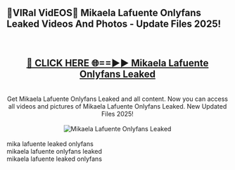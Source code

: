<h2>🔴VIRal VidEOS🔴 Mikaela Lafuente Onlyfans Leaked Videos And Photos - Update Files 2025!</h2>
<br>
<div align="center">
<h2><a href="https://virallinks.top/odZfE0" rel="nofollow">🔴 CLICK HERE 🌐==►► Mikaela Lafuente Onlyfans Leaked</a></h2>
<br>
Get Mikaela Lafuente Onlyfans Leaked and all content. Now you can access all videos and pictures of Mikaela Lafuente Onlyfans Leaked. New Updated Files 2025!
<br>
<br>
<a href="https://virallinks.top/odZfE0" rel="nofollow" data-target="animated-image.originalLink"><img src="https://i.imgur.com/dJHk4Zq.gif)" alt="Mikaela Lafuente Onlyfans Leaked" style="max-width: 100%; display: inline-block;" data-target="animated-image.originalImage"></a>
</div>
<br>
mika lafuente leaked onlyfans<br>
mikaela lafuente onlyfans leaked<br>
mikaela lafuente leaked onlyfans